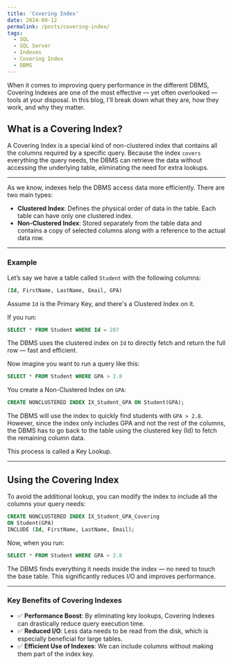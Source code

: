 ```yaml
---
title: 'Covering Index'
date: 2024-09-12
permalink: /posts/covering-index/
tags:
  - SQL
  - SQL Server
  - Indexes
  - Covering Index
  - DBMS
---
```


When it comes to improving query performance in the different DBMS, Covering Indexes are one of the most effective — yet often overlooked — tools at your disposal. In this blog, I'll break down what they are, how they work, and why they matter.

## What is a Covering Index?

A Covering Index is a special kind of non-clustered index that contains all the columns required by a specific query. Because the index `covers` everything the query needs, the DBMS can retrieve the data without accessing the underlying table, eliminating the need for extra lookups.

---
As we know, indexes help the DBMS access data more efficiently. There are two main types:

- **Clustered Index**: Defines the physical order of data in the table. Each table can have only one clustered index.
- **Non-Clustered Index**: Stored separately from the table data and contains a copy of selected columns along with a reference to the actual data row.

---

### Example

Let’s say we have a table called `Student` with the following columns:

```sql
(Id, FirstName, LastName, Email, GPA)
```
Assume `Id` is the Primary Key, and there's a Clustered Index on it.

If you run:
```sql
SELECT * FROM Student WHERE Id = 287
```
The DBMS uses the clustered index on `Id` to directly fetch and return the full row — fast and efficient.

Now imagine you want to run a query like this:
```sql
SELECT * FROM Student WHERE GPA > 2.8
```

You create a Non-Clustered Index on `GPA`:
```sql
CREATE NONCLUSTERED INDEX IX_Student_GPA ON Student(GPA);
```

The DBMS will use the index to quickly find students with `GPA > 2.8`. 
However, since the index only includes GPA and not the rest of the columns, the DBMS has to go back to the table using the clustered key (Id) to fetch the remaining column data.

This process is called a Key Lookup. 

---

## Using the Covering Index
To avoid the additional lookup, you can modify the index to include all the columns your query needs:
```sql
CREATE NONCLUSTERED INDEX IX_Student_GPA_Covering
ON Student(GPA)
INCLUDE (Id, FirstName, LastName, Email);
```

Now, when you run:
```sql
SELECT * FROM Student WHERE GPA > 2.8
```
The DBMS finds everything it needs inside the index — no need to touch the base table. This significantly reduces I/O and improves performance.

---
### Key Benefits of Covering Indexes
- ✅ **Performance Boost**: By eliminating key lookups, Covering Indexes can drastically reduce query execution time.
- ✅ **Reduced I/O**: Less data needs to be read from the disk, which is especially beneficial for large tables.
- ✅ **Efficient Use of Indexes**: We can include columns without making them part of the index key.